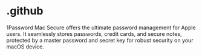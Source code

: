 # .github
1Password Mac Secure offers the ultimate password management for Apple users. It seamlessly stores passwords, credit cards, and secure notes, protected by a master password and secret key for robust security on your macOS device.
